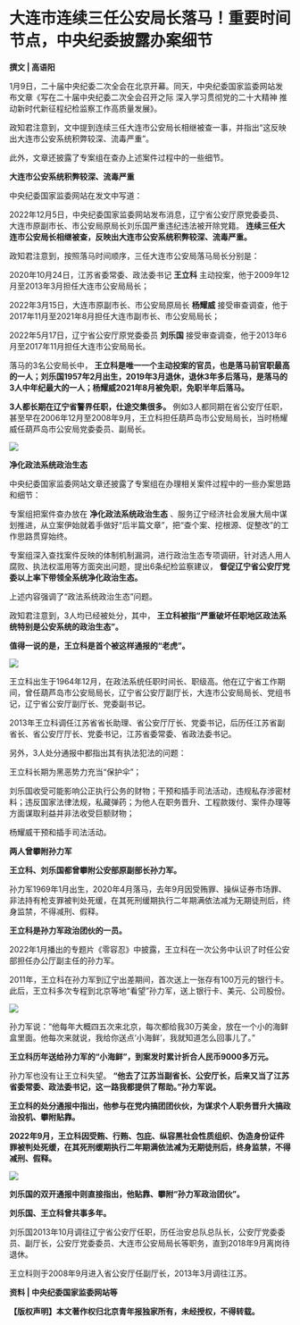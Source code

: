 # 大连市连续三任公安局长落马！重要时间节点，中央纪委披露办案细节

**撰文 | 高语阳**

1月9日，二十届中央纪委二次全会在北京开幕。同天，中央纪委国家监委网站发布文章《写在二十届中央纪委二次全会召开之际 深入学习贯彻党的二十大精神
推动新时代新征程纪检监察工作高质量发展》。

政知君注意到，文中提到连续三任大连市公安局长相继被查一事，并指出“这反映出大连市公安系统积弊较深、流毒严重”。

此外，文章还披露了专案组在查办上述案件过程中的一些细节。

**大连市公安系统积弊较深、流毒严重**

中央纪委国家监委网站在发文中写道：

2022年12月5日，中央纪委国家监委网站发布消息，辽宁省公安厅原党委委员、大连市原副市长、市公安局原局长刘乐国严重违纪违法被开除党籍。
**连续三任大连市公安局长相继被查，反映出大连市公安系统积弊较深、流毒严重。**

政知君注意到，按照落马时间顺序，三任大连市公安局落马局长分别是：

2020年10月24日，江苏省委常委、政法委书记 **王立科** 主动投案，他于2009年12月至2013年3月担任大连市公安局局长；

2022年3月15日，大连市原副市长、市公安局原局长 **杨耀威** 接受审查调查，他于2017年11月至2021年8月担任大连市副市长、市公安局局长；

2022年5月17日，辽宁省公安厅原党委委员 **刘乐国** 接受审查调查，他于2013年6月至2017年11月担任大连市公安局局长。

落马的3名公安局长中，
**王立科是唯一一个主动投案的官员，也是落马前官职最高的一人；刘乐国1957年2月出生，2019年3月退休，退休3年多后落马，是落马的3人中年纪最大的一人；杨耀威2021年8月被免职，免职半年后落马。**

**3人都长期在辽宁省警界任职，仕途交集很多。**
例如3人都同期在省公安厅任职，甚至早在2006年12月至2008年9月，王立科担任葫芦岛市公安局局长，当时杨耀威任葫芦岛市公安局党委委员、副局长。

![](https://inews.gtimg.com/news_bt/OklqYdwpUo3XSh4qFt_1fJRtTHnNK_HpmdrjjdQIygFQYAA/1000)

**净化政法系统政治生态**

中央纪委国家监委网站文章还披露了专案组在办理相关案件过程中的一些办案思路和细节：

专案组把案件查办放在 **净化政法系统政治生态**
、服务辽宁经济社会发展大局中谋划推进，从立案伊始就着手做好“后半篇文章”，把“查个案、挖根源、促整改”的工作思路贯穿始终。

专案组深入查找案件反映的体制机制漏洞，进行政治生态专项调研，针对选人用人腐败、执法权滥用等方面突出问题，提出6条纪检监察建议，
**督促辽宁省公安厅党委以上率下带领全系统净化政治生态。**

上述内容强调了“政法系统政治生态”问题。

政知君注意到，3人均已经被处分，其中， **王立科被指“严重破坏任职地区政法系统特别是公安系统的政治生态”。**

**值得一说的是，王立科是首个被这样通报的“老虎”。**

![](https://inews.gtimg.com/news_bt/Obp8rTgs_Q_MxazrXz63GmCP_0tga0No614ZcytMAI2OQAA/1000)

王立科出生于1964年12月，在政法系统任职时间长、职级高。他在辽宁省工作期间，曾任葫芦岛市公安局局长，辽宁省公安厅副厅长，大连市公安局局长、党组书记，辽宁省公安厅副厅长、党委副书记。

2013年王立科调任江苏省省长助理、省公安厅厅长、党委书记，后历任江苏省副省长、省公安厅厅长、党委书记，江苏省委常委、省政法委书记。

另外，3人处分通报中都指出其有执法犯法的问题：

王立科长期为黑恶势力充当“保护伞”；

刘乐国收受可能影响公正执行公务的财物；干预和插手司法活动，违规私存涉密材料；违反国家法律法规，私藏弹药；为他人在职务晋升、工程款拨付、案件办理等方面谋取利益并非法收受巨额财物；

杨耀威干预和插手司法活动。

**两人曾攀附孙力军**

**王立科、刘乐国都曾攀附公安部原副部长孙力军。**

孙力军1969年1月出生，2020年4月落马，去年9月因受贿罪、操纵证券市场罪、非法持有枪支罪被判处死缓，在其死刑缓期执行二年期满依法减为无期徒刑后，终身监禁，不得减刑、假释。

**王立科是孙力军政治团伙的一员。**

2022年1月播出的专题片《零容忍》中披露，王立科在一次公务中认识了时任公安部担任办公厅副主任的孙力军。

2011年，王立科在孙力军到辽宁出差期间，首次送上一张存有100万元的银行卡。此后，王立科多次专程到北京等地“看望”孙力军，送上银行卡、美元、公司股份。

![](https://inews.gtimg.com/news_bt/OQglAUCJIkAu3HETj14SuR9Y9Kstjdq82oIPujrIlMPmkAA/1000)

孙力军说：“他每年大概四五次来北京，每次都给我30万美金，放在一个小的海鲜盒里面。他每次来就说，我给你送点‘小海鲜’，我就知道怎么回事儿了。”

**王立科历年送给孙力军的“小海鲜”，到案发时累计折合人民币9000多万元。**

孙力军也没有让王立科失望。 **“他去了江苏当副省长、公安厅长，后来又当了江苏省委常委、政法委书记，这一路我都提供了帮助。”孙力军说。**

**王立科的处分通报中指出，他参与在党内搞团团伙伙，为谋求个人职务晋升大搞政治投机、攀附贴靠。**

**2022年9月，王立科因受贿、行贿、包庇、纵容黑社会性质组织、伪造身份证件罪被判处死缓，在其死刑缓期执行二年期满依法减为无期徒刑后，终身监禁，不得减刑、假释。**

![](https://inews.gtimg.com/news_bt/OSNQE2pbxzWLKnpVFDMNCzt73vHLYgq0x5BmnMY8pHDhkAA/1000)

**刘乐国的双开通报中则直接指出，他贴靠、攀附“孙力军政治团伙”。**

**刘乐国、王立科曾共事多年。**

刘乐国2013年10月调往辽宁省公安厅任职，历任治安总队总队长，公安厅党委委员、副厅长，公安厅党委委员、大连市公安局局长等职务，直到2018年9月离岗待退休。

王立科则于2008年9月进入省公安厅任副厅长，2013年3月调往江苏。

**资料 | 中央纪委国家监委网站等**

**【版权声明】本文著作权归北京青年报独家所有，未经授权，不得转载。**

